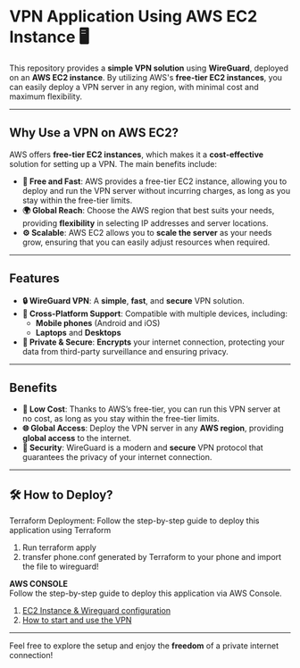 # VPN Application Using AWS EC2 Instance 🖥️

This repository provides a **simple VPN solution** using **WireGuard**, deployed on an **AWS EC2 instance**. By utilizing AWS's **free-tier EC2 instances**, you can easily deploy a VPN server in any region, with minimal cost and maximum flexibility.

---

## Why Use a VPN on AWS EC2?

AWS offers **free-tier EC2 instances**, which makes it a **cost-effective** solution for setting up a VPN. The main benefits include:

- **🤑 Free and Fast**: AWS provides a free-tier EC2 instance, allowing you to deploy and run the VPN server without incurring charges, as long as you stay within the free-tier limits.
- **🌍 Global Reach**: Choose the AWS region that best suits your needs, providing **flexibility** in selecting IP addresses and server locations.
- **⚙️ Scalable**: AWS EC2 allows you to **scale the server** as your needs grow, ensuring that you can easily adjust resources when required.

---

## Features

- **🔒 WireGuard VPN**: A **simple**, **fast**, and **secure** VPN solution.
- **📱 Cross-Platform Support**: Compatible with multiple devices, including:
  - **Mobile phones** (Android and iOS)
  - **Laptops** and **Desktops**
- **🔐 Private & Secure**: **Encrypts** your internet connection, protecting your data from third-party surveillance and ensuring privacy.

---

## Benefits

- **💸 Low Cost**: Thanks to AWS’s free-tier, you can run this VPN server at no cost, as long as you stay within the free-tier limits.
- **🌐 Global Access**: Deploy the VPN server in any **AWS region**, providing **global access** to the internet.
- **🔑 Security**: WireGuard is a modern and **secure** VPN protocol that guarantees the privacy of your internet connection.

---

## 🛠️ How to Deploy?

Terraform Deployment:
Follow the step-by-step guide to deploy this application using Terraform

1. Run terraform apply
2. transfer phone.conf generated by Terraform to your phone and import the file to wireguard!

**AWS CONSOLE**  
Follow the step-by-step guide to deploy this application via AWS Console.

1. [EC2 Instance & Wireguard configuration](./console/EC2.MD)
2. [How to start and use the VPN](./console/HOW_TO_USE.MD)

---

Feel free to explore the setup and enjoy the **freedom** of a private internet connection!
